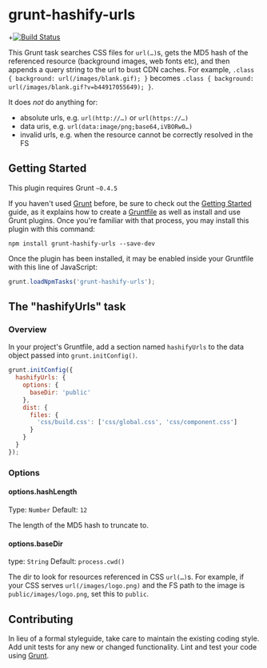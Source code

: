 # grunt-hashify-urls

+[![Build Status](http://img.shields.io/travis/thatmarvin/grunt-hashify-urls.svg)](http://travis-ci.org/thatmarvin/grunt-hashify-urls)

This Grunt task searches CSS files for `url(…)`s, gets the MD5 hash of the referenced resource (background images, web fonts etc), and then appends a query string to the url to bust CDN caches. For example, `.class { background: url(/images/blank.gif); }` becomes `.class { background: url(/images/blank.gif?v=b44917055649); }`.

It does _not_ do anything for:

- absolute urls, e.g. `url(http://…)` or `url(https://…)`
- data uris, e.g. `url(data:image/png;base64,iVBORw0…)`
- invalid urls, e.g. when the resource cannot be correctly resolved in the FS


## Getting Started
This plugin requires Grunt `~0.4.5`

If you haven't used [Grunt](http://gruntjs.com/) before, be sure to check out the [Getting Started](http://gruntjs.com/getting-started) guide, as it explains how to create a [Gruntfile](http://gruntjs.com/sample-gruntfile) as well as install and use Grunt plugins. Once you're familiar with that process, you may install this plugin with this command:

```shell
npm install grunt-hashify-urls --save-dev
```

Once the plugin has been installed, it may be enabled inside your Gruntfile with this line of JavaScript:

```js
grunt.loadNpmTasks('grunt-hashify-urls');
```


## The "hashifyUrls" task

### Overview
In your project's Gruntfile, add a section named `hashifyUrls` to the data object passed into `grunt.initConfig()`.

```javascript
grunt.initConfig({
  hashifyUrls: {
    options: {
      baseDir: 'public'
    },
    dist: {
      files: {
        'css/build.css': ['css/global.css', 'css/component.css']
      }
    }
  }
});
```


### Options

#### options.hashLength

Type: `Number`
Default: `12`

The length of the MD5 hash to truncate to.

#### options.baseDir

type: `String`
Default: `process.cwd()`

The dir to look for resources referenced in CSS `url(…)`s. For example, if your CSS serves `url(/images/logo.png)` and the FS path to the image is `public/images/logo.png`, set this to `public`.



## Contributing
In lieu of a formal styleguide, take care to maintain the existing coding style. Add unit tests for any new or changed functionality. Lint and test your code using [Grunt](http://gruntjs.com/).

